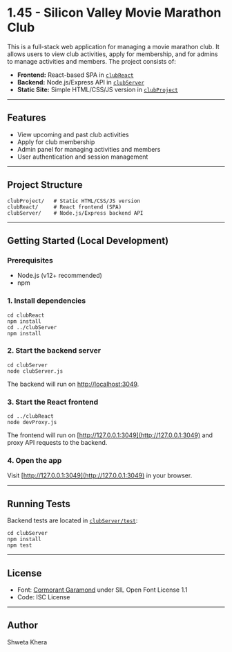 # 1.45 - Silicon Valley Movie Marathon Club

This is a full-stack web application for managing a movie marathon club. It allows users to view club activities, apply for membership, and for admins to manage activities and members. The project consists of:

- **Frontend:** React-based SPA in [`clubReact`](clubReact)
- **Backend:** Node.js/Express API in [`clubServer`](clubServer)
- **Static Site:** Simple HTML/CSS/JS version in [`clubProject`](clubProject)

---

## Features

- View upcoming and past club activities
- Apply for club membership
- Admin panel for managing activities and members
- User authentication and session management

---

## Project Structure

```
clubProject/   # Static HTML/CSS/JS version
clubReact/     # React frontend (SPA)
clubServer/    # Node.js/Express backend API
```

---

## Getting Started (Local Development)

### Prerequisites

- Node.js (v12+ recommended)
- npm

### 1. Install dependencies

```
cd clubReact
npm install
cd ../clubServer
npm install
```

### 2. Start the backend server

```
cd clubServer
node clubServer.js
```
The backend will run on [http://localhost:3049](http://localhost:3049).

### 3. Start the React frontend

```
cd ../clubReact
node devProxy.js
```
The frontend will run on [http://127.0.0.1:3049](http://127.0.0.1:3049) and proxy API requests to the backend.

### 4. Open the app

Visit [http://127.0.0.1:3049](http://127.0.0.1:3049) in your browser.

---

## Running Tests

Backend tests are located in [`clubServer/test`](clubServer/test):

```
cd clubServer
npm install
npm test
```

---


## License

- Font: [Cormorant Garamond](https://github.com/CatharsisFonts/Cormorant) under SIL Open Font License 1.1
- Code: ISC License

---

## Author

Shweta Khera

